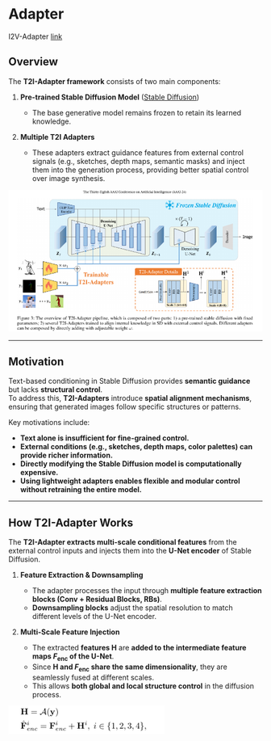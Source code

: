 # Adapter

I2V-Adapter [link](https://ojs.aaai.org/index.php/AAAI/article/view/28226)


## Overview  

The **T2I-Adapter framework** consists of two main components:

1. **Pre-trained Stable Diffusion Model**  ([Stable Diffusion](sd.md))
   - The base generative model remains frozen to retain its learned knowledge.  

2. **Multiple T2I Adapters**  
   - These adapters extract guidance features from external control signals (e.g., sketches, depth maps, semantic masks) and inject them into the generation process, providing better spatial control over image synthesis.  

![T2I-Adapter Structure](images/img_1.png)

---

## Motivation  

Text-based conditioning in Stable Diffusion provides **semantic guidance** but lacks **structural control**.  
To address this, **T2I-Adapters** introduce **spatial alignment mechanisms**, ensuring that generated images follow specific structures or patterns.

Key motivations include:
- **Text alone is insufficient for fine-grained control.**  
- **External conditions (e.g., sketches, depth maps, color palettes) can provide richer information.**  
- **Directly modifying the Stable Diffusion model is computationally expensive.**  
- **Using lightweight adapters enables flexible and modular control without retraining the entire model.**

---

## How T2I-Adapter Works  

The **T2I-Adapter extracts multi-scale conditional features** from the external control inputs and injects them into the **U-Net encoder** of Stable Diffusion.

1. **Feature Extraction & Downsampling**  
   - The adapter processes the input through **multiple feature extraction blocks (Conv + Residual Blocks, RBs)**.  
   - **Downsampling blocks** adjust the spatial resolution to match different levels of the U-Net encoder.  

2. **Multi-Scale Feature Injection**  
   - The extracted **features H** are **added to the intermediate feature maps $F_{\text{enc}}$ of the U-Net**.  
   - Since **H and $F_{\text{enc}}$ share the same dimensionality**, they are seamlessly fused at different scales.  
   - This allows **both global and local structure control** in the diffusion process.

![Feature Extraction Process](images/img_2.png)
